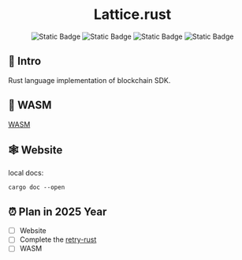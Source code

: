 <h1 align="center">Lattice.rust</h1>

<p align="center">
    <img alt="Static Badge" src="https://img.shields.io/badge/rust-v1.80.1-blue?logo=rust">
    <img alt="Static Badge" src="https://img.shields.io/badge/build-passing-green?logo=github">
    <img alt="Static Badge" src="https://img.shields.io/badge/release-v1.0.0-blue?logo=adguard">
    <img alt="Static Badge" src="https://img.shields.io/badge/Evm-support-orange?logo=ethereum">
</p>

## 📖 Intro

Rust language implementation of blockchain SDK.

## 🧰 WASM

[WASM](https://rustwasm.github.io/wasm-pack/book/)

## 🕸️ Website

local docs:

```shell
cargo doc --open
```

## ⏰ Plan in 2025 Year

- [ ] Website
- [ ] Complete the [retry-rust](https://github.com/wylu1037/retry-rust)
- [ ] WASM
